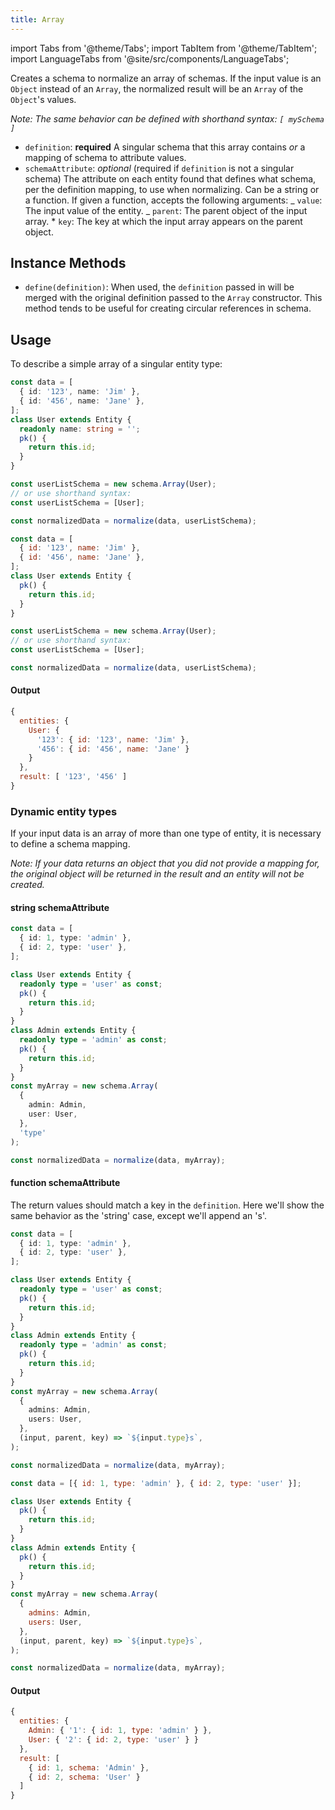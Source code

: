 ```yaml
---
title: Array
---
```

import Tabs from '@theme/Tabs';
import TabItem from '@theme/TabItem';
import LanguageTabs from '@site/src/components/LanguageTabs';

Creates a schema to normalize an array of schemas. If the input value is an `Object` instead of an `Array`,
the normalized result will be an `Array` of the `Object`'s values.

_Note: The same behavior can be defined with shorthand syntax: `[ mySchema ]`_

- `definition`: **required** A singular schema that this array contains _or_ a mapping of schema to attribute values.
- `schemaAttribute`: _optional_ (required if `definition` is not a singular schema) The attribute on each entity found that defines what schema, per the definition mapping, to use when normalizing.
  Can be a string or a function. If given a function, accepts the following arguments:
  _ `value`: The input value of the entity.
  _ `parent`: The parent object of the input array. \* `key`: The key at which the input array appears on the parent object.

## Instance Methods

- `define(definition)`: When used, the `definition` passed in will be merged with the original definition passed to the `Array` constructor. This method tends to be useful for creating circular references in schema.

## Usage

To describe a simple array of a singular entity type:

<LanguageTabs>

```typescript
const data = [
  { id: '123', name: 'Jim' },
  { id: '456', name: 'Jane' },
];
class User extends Entity {
  readonly name: string = '';
  pk() {
    return this.id;
  }
}

const userListSchema = new schema.Array(User);
// or use shorthand syntax:
const userListSchema = [User];

const normalizedData = normalize(data, userListSchema);
```


```js
const data = [
  { id: '123', name: 'Jim' },
  { id: '456', name: 'Jane' },
];
class User extends Entity {
  pk() {
    return this.id;
  }
}

const userListSchema = new schema.Array(User);
// or use shorthand syntax:
const userListSchema = [User];

const normalizedData = normalize(data, userListSchema);
```

</LanguageTabs>

#### Output

```js
{
  entities: {
    User: {
      '123': { id: '123', name: 'Jim' },
      '456': { id: '456', name: 'Jane' }
    }
  },
  result: [ '123', '456' ]
}
```

### Dynamic entity types

If your input data is an array of more than one type of entity, it is necessary to define a schema mapping.

_Note: If your data returns an object that you did not provide a mapping for, the original object will be returned in the result and an entity will not be created._

#### string schemaAttribute

```typescript
const data = [
  { id: 1, type: 'admin' },
  { id: 2, type: 'user' },
];

class User extends Entity {
  readonly type = 'user' as const;
  pk() {
    return this.id;
  }
}
class Admin extends Entity {
  readonly type = 'admin' as const;
  pk() {
    return this.id;
  }
}
const myArray = new schema.Array(
  {
    admin: Admin,
    user: User,
  },
  'type'
);

const normalizedData = normalize(data, myArray);
```

#### function schemaAttribute

The return values should match a key in the `definition`. Here we'll show the same behavior as the 'string'
case, except we'll append an 's'.

<LanguageTabs>

```typescript
const data = [
  { id: 1, type: 'admin' },
  { id: 2, type: 'user' },
];

class User extends Entity {
  readonly type = 'user' as const;
  pk() {
    return this.id;
  }
}
class Admin extends Entity {
  readonly type = 'admin' as const;
  pk() {
    return this.id;
  }
}
const myArray = new schema.Array(
  {
    admins: Admin,
    users: User,
  },
  (input, parent, key) => `${input.type}s`,
);

const normalizedData = normalize(data, myArray);
```

```js
const data = [{ id: 1, type: 'admin' }, { id: 2, type: 'user' }];

class User extends Entity {
  pk() {
    return this.id;
  }
}
class Admin extends Entity {
  pk() {
    return this.id;
  }
}
const myArray = new schema.Array(
  {
    admins: Admin,
    users: User,
  },
  (input, parent, key) => `${input.type}s`,
);

const normalizedData = normalize(data, myArray);
```

</LanguageTabs>

#### Output

```js
{
  entities: {
    Admin: { '1': { id: 1, type: 'admin' } },
    User: { '2': { id: 2, type: 'user' } }
  },
  result: [
    { id: 1, schema: 'Admin' },
    { id: 2, schema: 'User' }
  ]
}
```
